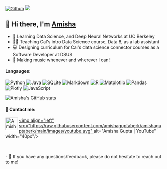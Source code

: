 
[![Github](https://img.shields.io/github/followers/amishaguptaberk?label=Follow&style=social)](https://github.com/amishaguptaberk)
![](https://visitor-badge.laobi.icu/badge?page_id=amishaguptaberk.amishaguptaberk)
<h2 align="left">
👋 Hi there, I'm <a href="http://www.amishagupta.com/" target="_blank" rel="noreferrer">Amisha</a> 
</h2>

* 🏫   Learning Data Science, and Deep Neural Networks at UC Berkeley
* 👨‍🏫   Teaching Cal's intro Data Science course, Data 8, as a lab assistant 
* 💻   Designing curriculum for Cal's data science connector courses as a Software Developer at DSUS
* 🎤   Making music whenever and wherever I can!

#### Langauges: 
![Python](https://img.shields.io/badge/python-3670A0?style=for-the-badge&logo=python&logoColor=ffdd54)
![Java](https://img.shields.io/badge/java-%23ED8B00.svg?style=for-the-badge&logo=java&logoColor=white)
![SQLite](https://img.shields.io/badge/sqlite-%2307405e.svg?style=for-the-badge&logo=sqlite&logoColor=white)
![Markdown](https://img.shields.io/badge/markdown-%23000000.svg?style=for-the-badge&logo=markdown&logoColor=white)
![R](https://img.shields.io/badge/r-%23276DC3.svg?style=for-the-badge&logo=r&logoColor=white)
![Matplotlib](https://img.shields.io/badge/Matplotlib-%23ffffff.svg?style=for-the-badge&logo=Matplotlib&logoColor=black)
![Pandas](https://img.shields.io/badge/pandas-%23150458.svg?style=for-the-badge&logo=pandas&logoColor=white)
![Plotly](https://img.shields.io/badge/Plotly-%233F4F75.svg?style=for-the-badge&logo=plotly&logoColor=white)
![JavaScript](https://img.shields.io/badge/javascript-%23323330.svg?style=for-the-badge&logo=javascript&logoColor=%23F7DF1E)

![Amisha's GitHub stats](https://github-readme-stats.vercel.app/api?username=amishaguptaberk&theme=monokai&show_icons=true)




#### 🤝 Contact me:

<a href="https://www.linkedin.com/in/amishagupta9255/"><img align="left" src="https://user-images.githubusercontent.com/112449798/222351095-56353d09-2b54-489c-af6f-c68ea4c9cd70.png" alt="Amisha Gupta | LinkedIn" width="40px"/></a>

<a href="http://www.amishagupta.com/"><img align="left" src=["https://raw.githubusercontent.com/amishaguptaberk/amishaguptaberk/main/images/youtube.svg" ](https://user-images.githubusercontent.com/112449798/222351569-da6e8c90-6ab5-4a52-a99e-231b16601b4d.jpg)alt="Amisha Gupta | YouTube" width="40px"/></a>

</br>
</br> 
- 💬 If you have any questions/feedback, please do not hesitate to reach out to me!

